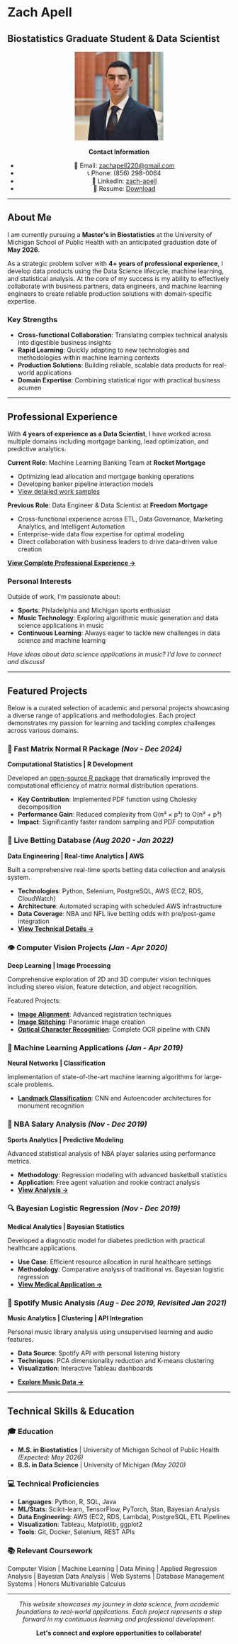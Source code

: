 # Zach Apell
## Biostatistics Graduate Student & Data Scientist

<div align="center">

![me](./0.jpeg)

**Contact Information**
- 📧 Email: [zachapell220@gmail.com](mailto:zachapell220@gmail.com)
- 📞 Phone: (856) 298-0064
- 💼 LinkedIn: [zach-apell](https://www.linkedin.com/in/zach-apell/)
- 📄 Resume: [Download](./Apell_ZacharyCV(0825).docx)

</div>

---

## About Me

I am currently pursuing a **Master's in Biostatistics** at the University of Michigan School of Public Health with an anticipated graduation date of **May 2026**.

As a strategic problem solver with **4+ years of professional experience**, I develop data products using the Data Science lifecycle, machine learning, and statistical analysis. At the core of my success is my ability to effectively collaborate with business partners, data engineers, and machine learning engineers to create reliable production solutions with domain-specific expertise.

### Key Strengths
- **Cross-functional Collaboration**: Translating complex technical analysis into digestible business insights
- **Rapid Learning**: Quickly adapting to new technologies and methodologies within machine learning contexts
- **Production Solutions**: Building reliable, scalable data products for real-world applications
- **Domain Expertise**: Combining statistical rigor with practical business acumen

---

## Professional Experience

With **4 years of experience as a Data Scientist**, I have worked across multiple domains including mortgage banking, lead optimization, and predictive analytics. 

**Current Role**: Machine Learning Banking Team at **Rocket Mortgage**
- Optimizing lead allocation and mortgage banking operations
- Developing banker pipeline interaction models
- [View detailed work samples](./RKT/readme.md)

**Previous Role**: Data Engineer & Data Scientist at **Freedom Mortgage**
- Cross-functional experience across ETL, Data Governance, Marketing Analytics, and Intelligent Automation
- Enterprise-wide data flow expertise for optimal modeling
- Direct collaboration with business leaders to drive data-driven value creation

[**View Complete Professional Experience →**](./Prof_experience/README.md)

### Personal Interests
Outside of work, I'm passionate about:
- **Sports**: Philadelphia and Michigan sports enthusiast
- **Music Technology**: Exploring algorithmic music generation and data science applications in music
- **Continuous Learning**: Always eager to tackle new challenges in data science and machine learning

*Have ideas about data science applications in music? I'd love to connect and discuss!*

---

## Featured Projects

Below is a curated selection of academic and personal projects showcasing a diverse range of applications and methodologies. Each project demonstrates my passion for learning and tackling complex challenges across various domains.

### 🔬 Fast Matrix Normal R Package *(Nov - Dec 2024)*
**Computational Statistics | R Development**

Developed an [open-source R package](https://github.com/ziyuliu1999/fastMN) that dramatically improved the computational efficiency of matrix normal distribution operations.

- **Key Contribution**: Implemented PDF function using Cholesky decomposition
- **Performance Gain**: Reduced complexity from O(n³ × p³) to O(n³ + p³)
- **Impact**: Significantly faster random sampling and PDF computation

### 🎲 Live Betting Database *(Aug 2020 - Jan 2022)*
**Data Engineering | Real-time Analytics | AWS**

Built a comprehensive real-time sports betting data collection and analysis system.

- **Technologies**: Python, Selenium, PostgreSQL, AWS (EC2, RDS, CloudWatch)
- **Architecture**: Automated scraping with scheduled AWS infrastructure
- **Data Coverage**: NBA and NFL live betting odds with pre/post-game integration
- [**View Technical Details →**](./gambling/overview.md)

### 👁️ Computer Vision Projects *(Jan - Apr 2020)*
**Deep Learning | Image Processing**

Comprehensive exploration of 2D and 3D computer vision techniques including stereo vision, feature detection, and object recognition.

Featured Projects:
- [**Image Alignment**](./eecs442_p1/README.md): Advanced registration techniques
- [**Image Stitching**](./eecs442_p3/README.md): Panoramic image creation
- [**Optical Character Recognition**](./442_final_project/overview.md): Complete OCR pipeline with CNN

### 🧠 Machine Learning Applications *(Jan - Apr 2019)*
**Neural Networks | Classification**

Implementation of state-of-the-art machine learning algorithms for large-scale problems.
- [**Landmark Classification**](./eecs445_p2/README.md): CNN and Autoencoder architectures for monument recognition

### 🏀 NBA Salary Analysis *(Nov - Dec 2019)*
**Sports Analytics | Predictive Modeling**

Advanced statistical analysis of NBA player salaries using performance metrics.
- **Methodology**: Regression modeling with advanced basketball statistics
- **Application**: Free agent valuation and rookie contract analysis
- [**View Analysis →**](./415_final_project/overview.md)

### 🔍 Bayesian Logistic Regression *(Nov - Dec 2019)*
**Medical Analytics | Bayesian Statistics**

Developed a diagnostic model for diabetes prediction with practical healthcare applications.
- **Use Case**: Efficient resource allocation in rural healthcare settings
- **Methodology**: Comparative analysis of traditional vs. Bayesian logistic regression
- [**View Medical Application →**](./final_project/overview.md)

### 🎵 Spotify Music Analysis *(Aug - Dec 2019, Revisited Jan 2021)*
**Music Analytics | Clustering | API Integration**

Personal music library analysis using unsupervised learning and audio features.
- **Data Source**: Spotify API with personal listening history
- **Techniques**: PCA dimensionality reduction and K-means clustering
- **Visualization**: Interactive Tableau dashboards
<!-- Fixed: Separated malformed link suffix (---) that was concatenated without proper line break -->
- [**Explore Music Data →**](./spotify/readme.md)

---

## Technical Skills & Education

### 🎓 Education
- **M.S. in Biostatistics** | University of Michigan School of Public Health *(Expected: May 2026)*
- **B.S. in Data Science** | University of Michigan *(May 2020)*

### 💻 Technical Proficiencies
- **Languages**: Python, R, SQL, Java
- **ML/Stats**: Scikit-learn, TensorFlow, PyTorch, Stan, Bayesian Analysis
- **Data Engineering**: AWS (EC2, RDS, Lambda), PostgreSQL, ETL Pipelines
- **Visualization**: Tableau, Matplotlib, ggplot2
- **Tools**: Git, Docker, Selenium, REST APIs

### 📚 Relevant Coursework
Computer Vision | Machine Learning | Data Mining | Applied Regression Analysis | Bayesian Data Analysis | Web Systems | Database Management Systems | Honors Multivariable Calculus

---

<div align="center">

*This website showcases my journey in data science, from academic foundations to real-world applications. Each project represents a step forward in my continuous learning and professional development.*

**Let's connect and explore opportunities to collaborate!**

</div>

